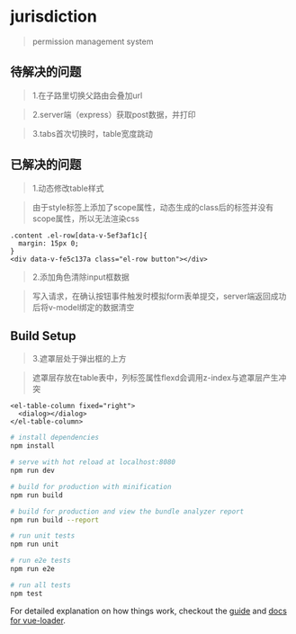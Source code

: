 # jurisdiction

> permission management system

## 待解决的问题

>1.在子路里切换父路由会叠加url

>2.server端（express）获取post数据，并打印

>3.tabs首次切换时，table宽度跳动

## 已解决的问题

>1.动态修改table样式

>  由于style标签上添加了scope属性，动态生成的class后的标签并没有scope属性，所以无法渲染css
```
.content .el-row[data-v-5ef3af1c]{
  margin: 15px 0;
}
<div data-v-fe5c137a class="el-row button"></div>
```

>2.添加角色清除input框数据

> 写入请求，在确认按钮事件触发时模拟form表单提交，server端返回成功后将v-model绑定的数据清空

## Build Setup

>3.遮罩层处于弹出框的上方

> 遮罩层存放在table表中，列标签属性flexd会调用z-index与遮罩层产生冲突
```
<el-table-column fixed="right">
  <dialog></dialog>
</el-table-column>
```

``` bash
# install dependencies
npm install

# serve with hot reload at localhost:8080
npm run dev

# build for production with minification
npm run build

# build for production and view the bundle analyzer report
npm run build --report

# run unit tests
npm run unit

# run e2e tests
npm run e2e

# run all tests
npm test
```

For detailed explanation on how things work, checkout the [guide](http://vuejs-templates.github.io/webpack/) and [docs for vue-loader](http://vuejs.github.io/vue-loader).
